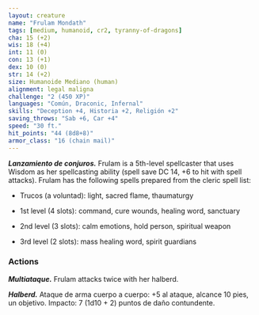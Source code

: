 ```yaml
---
layout: creature
name: "Frulam Mondath"
tags: [medium, humanoid, cr2, tyranny-of-dragons]
cha: 15 (+2)
wis: 18 (+4)
int: 11 (0)
con: 13 (+1)
dex: 10 (0)
str: 14 (+2)
size: Humanoide Mediano (human)
alignment: legal maligna
challenge: "2 (450 XP)"
languages: "Común, Draconic, Infernal"
skills: "Deception +4, Historia +2, Religión +2"
saving_throws: "Sab +6, Car +4"
speed: "30 ft."
hit_points: "44 (8d8+8)"
armor_class: "16 (chain mail)"
---
```


***Lanzamiento de conjuros.*** Frulam is a 5th-level spellcaster that uses Wisdom as her spellcasting ability (spell save DC 14, +6 to hit with spell attacks). Frulam has the following spells prepared from the cleric spell list:

* Trucos (a voluntad): light, sacred flame, thaumaturgy

* 1st level (4 slots): command, cure wounds, healing word, sanctuary

* 2nd level (3 slots): calm emotions, hold person, spiritual weapon

* 3rd level (2 slots): mass healing word, spirit guardians

### Actions

***Multiataque.*** Frulam attacks twice with her halberd.

***Halberd.*** Ataque de arma cuerpo a cuerpo: +5 al ataque, alcance 10 pies, un objetivo. Impacto: 7 (1d10 + 2) puntos de daño contundente.